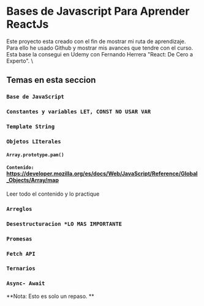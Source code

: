 # Bases de Javascript Para Aprender ReactJs

Este proyecto esta creado con el fin de mostrar mi ruta de aprendizaje.\
Para ello he usado Github y mostrar mis avances que tendre con el curso. \
Esta base la consegui en Udemy con Fernando Herrera "React: De Cero a Experto". \

## Temas en esta seccion

### `Base de JavaScript`

### `Constantes y variables LET, CONST NO USAR VAR`

### `Template String`

### `Objetos LIterales`
#### `Array.prototype.pam()`
#### `Contenido:` https://developer.mozilla.org/es/docs/Web/JavaScript/Reference/Global_Objects/Array/map
Leer todo el contenido y lo practique
### `Arreglos`

### `Desestructuracion *LO MAS IMPORTANTE`

### `Promesas`

### `Fetch API`

### `Ternarios`

### `Async- Await`

**Nota: Esto es solo un repaso. **









